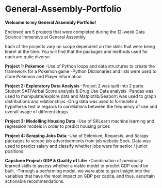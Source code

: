 # General-Assembly-Portfolio
**Welcome to my General Assembly Portfolio!**

Enclosed are 5 projects that were completed during the 12-week Data Science Immersive at General Assembly.

Each of the projects vary on scope dependent on the skills that were being learnt at the time.  You will find that the packages and methods used for each are quite diverse.


**Project 1: Pokemon**
-Use of Python loops and data structures to create the framework for a Pokemon game
-Python Dictionaries and lists were used to store Pokemon and Player information

**Project 2: Exploratory Data Analysis**
-Project 2 was split into 2 parts: Student SAT/Verbal Score analysis & Drug Use Data analysis
-Pandas was used to manipulate/explore data and Matplotlib/Seaborn was used to graph distributions and relationships
-Drug data was used to formulate a hypothesis test in regards to correlations between the frequency of use and overall usage of different drugs

**Project 3: Modelling Housing Data**
-Use of SKLearn machine learning and regression models in order to predict housing prices

**Project 4: Scraping Jobs Data**
-Use of Selenium, Requests, and Scrapy packages to scrape job advertisements from job website Seek. Data was used to predict salary and classify whether jobs were for senior / junior positions

**Capstone Project: GDP & Quality of Life:**
-Combination of previously learned skills to assess whether a viable model to predict GDP could be built. 
-Through a performing model, we were able to gain insight into the variables that have the most impact on GDP per capita, and thus, ascertain actionable recommendations.

